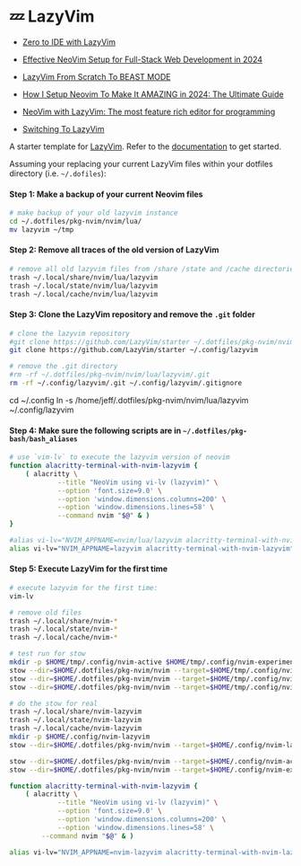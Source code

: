# 💤 LazyVim

* [Zero to IDE with LazyVim](https://www.youtube.com/watch?v=N93cTbtLCIM)
* [Effective NeoVim Setup for Full-Stack Web Development in 2024](https://www.youtube.com/watch?v=V070Zmvx9AM)
* [LazyVim From Scratch To BEAST MODE](https://www.youtube.com/watch?v=evCmP4hH7ZU)
* [How I Setup Neovim To Make It AMAZING in 2024: The Ultimate Guide](https://www.youtube.com/watch?v=6pAG3BHurdM)
* [NeoVim with LazyVim: The most feature rich editor for programming](https://www.youtube.com/watch?v=lojAgyGnzc0&t=15s)

* [Switching To LazyVim](https://medium.com/unixification/switching-to-lazyvim-5d497c089c7b)

A starter template for [LazyVim](https://github.com/LazyVim/LazyVim).
Refer to the [documentation](https://lazyvim.github.io/installation) to get started.

Assuming your replacing your current LazyVim files within your dotfiles directory (i.e. `~/.dofiles`):

#### Step 1: Make a backup of your current Neovim files

```bash
# make backup of your old lazyvim instance
cd ~/.dotfiles/pkg-nvim/nvim/lua/
mv lazyvim ~/tmp
```

#### Step 2: Remove all traces of the old version of LazyVim

```bash
# remove all old lazyvim files from /share /state and /cache directories
trash ~/.local/share/nvim/lua/lazyvim
trash ~/.local/state/nvim/lua/lazyvim
trash ~/.local/cache/nvim/lua/lazyvim
```

#### Step 3: Clone the LazyVim repository and remove the `.git` folder

```bash
# clone the lazyvim repository
#git clone https://github.com/LazyVim/starter ~/.dotfiles/pkg-nvim/nvim/lua/lazyvim
git clone https://github.com/LazyVim/starter ~/.config/lazyvim

# remove the .git directory
#rm -rf ~/.dotfiles/pkg-nvim/nvim/lua/lazyvim/.git
rm -rf ~/.config/lazyvim/.git ~/.config/lazyvim/.gitignore
```

cd ~/.config
ln -s /home/jeff/.dotfiles/pkg-nvim/nvim/lua/lazyvim ~/.config/lazyvim

#### Step 4: Make sure the following scripts are in `~/.dotfiles/pkg-bash/bash_aliases`

```bash
# use `vim-lv` to execute the lazyvim version of neovim
function alacritty-terminal-with-nvim-lazyvim {
    ( alacritty \
            --title "NeoVim using vi-lv (lazyvim)" \
            --option 'font.size=9.0' \
            --option 'window.dimensions.columns=200' \
            --option 'window.dimensions.lines=58' \
            --command nvim "$@" & )
}

#alias vi-lv="NVIM_APPNAME=nvim/lua/lazyvim alacritty-terminal-with-nvim-lazyvim"
alias vi-lv="NVIM_APPNAME=lazyvim alacritty-terminal-with-nvim-lazyvim"
```

#### Step 5: Execute LazyVim for the first time

```bash
# execute lazyvim for the first time:
vim-lv
```

```bash
# remove old files
trash ~/.local/share/nvim-*
trash ~/.local/state/nvim-*
trash ~/.local/cache/nvim-*

# test run for stow
mkdir -p $HOME/tmp/.config/nvim-active $HOME/tmp/.config/nvim-experimental $HOME/tmp/.config/nvim-lazyvim
stow --dir=$HOME/.dotfiles/pkg-nvim/nvim --target=$HOME/tmp/.config/nvim-active --stow active
stow --dir=$HOME/.dotfiles/pkg-nvim/nvim --target=$HOME/tmp/.config/nvim-experimental --stow experimental
stow --dir=$HOME/.dotfiles/pkg-nvim/nvim --target=$HOME/tmp/.config/nvim-lazyvim --stow lazyvim

# do the stow for real
trash ~/.local/share/nvim-lazyvim
trash ~/.local/state/nvim-lazyvim
trash ~/.local/cache/nvim-lazyvim
mkdir -p $HOME/.config/nvim-lazyvim
stow --dir=$HOME/.dotfiles/pkg-nvim/nvim --target=$HOME/.config/nvim-lazyvim --stow lazyvim

stow --dir=$HOME/.dotfiles/pkg-nvim/nvim --target=$HOME/.config/nvim-active --stow active
stow --dir=$HOME/.dotfiles/pkg-nvim/nvim --target=$HOME/.config/nvim-experimental --stow experimental
```

```bash
function alacritty-terminal-with-nvim-lazyvim {
    ( alacritty \
            --title "NeoVim using vi-lv (lazyvim)" \
            --option 'font.size=9.0' \
            --option 'window.dimensions.columns=200' \
            --option 'window.dimensions.lines=58' \
        --command nvim "$@" & )

alias vi-lv="NVIM_APPNAME=nvim-lazyvim alacritty-terminal-with-nvim-lazyvim"
```
